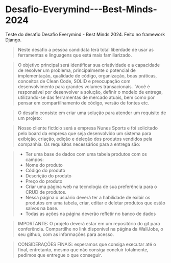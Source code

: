 # Desafio-Everymind---Best-Minds-2024
Teste do desafio Desafio Everymind - Best Minds 2024. Feito no framework Django.

> Neste desafio a pessoa candidata terá total liberdade de usar as ferramentas e linguagens que está mais familiarizado.

> O objetivo principal será identificar sua criatividade e a capacidade de resolver um problema, principalmente o potencial de implementação, qualidade de código, organização, boas práticas, conceitos de Clean Code, SOLID e preocupação com desenvolvimento para grandes volumes transacionais. 
> Você é responsável por desenvolver a solução, definir o modelo de entrega, utilizando-se das ferramentas de mercado atuais, bem como por pensar em compartilhamento de código, versão de fontes etc.

>  O desafio consiste em criar uma solução para atender um requisito de um projeto:


> Nosso cliente fictício será a empresa Nunes Sports e foi solicitado pelo board da empresa que seja desenvolvido um sistema para exibição, criação, edição e deleção dos produtos vendidos pela companhia.
> Os requisitos necessários para a entrega são:


>* Ter uma base de dados com uma tabela produtos com os campos:
>* Nome do produto
>* Código do produto
>* Descrição do produto
>* Preço do produto
>* Criar uma página web na tecnologia de sua preferência para o CRUD de produtos.
>* Nessa página o usuário deverá ter a habilidade de exibir os produtos em uma tabela, criar, editar e deletar produtos que estão salvos na base.
>* Todas as ações na página deverão refletir no banco de dados


>IMPORTANTE: O projeto deverá estar em um repositório do git para conferência. Compartilhe no link disponível na página da WallJobs, o seu github, com as informações para acesso.

>CONSIDERAÇÕES FINAIS: esperamos que consiga executar até o final, entretanto, mesmo que não consiga concluir totalmente, pedimos que entregue o que conseguir.
